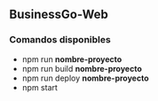 ## BusinessGo-Web

### Comandos disponibles

- npm run **nombre-proyecto**
- npm run build **nombre-proyecto**
- npm run deploy **nombre-proyecto**
- npm start
